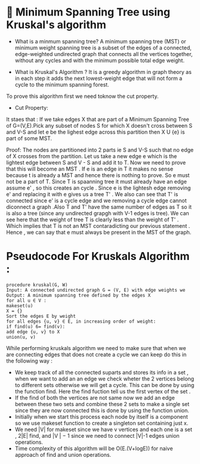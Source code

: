 # :elephant: Minimum Spanning Tree using Kruskal's algorithm

- What is a minmum spanning tree?
A minimum spanning tree (MST) or minimum weight spanning tree is a subset of the edges of a connected, edge-weighted undirected graph that connects all the vertices together, without any cycles and with the minimum possible total edge weight.

- What is Kruskal's Algorithm ?
It is a greedy algorithm in graph theory as in each step it adds the next lowest-weight edge that will not form a cycle to the minimum spanning forest. 

To prove this algorithm first we need toknow the cut property.

- Cut Property:

It staes that : If we take edges X that  are part of a Minimum Spanning Tree of G=(V,E).Pick any subset of nodes S for which X doesn't cross between S and V-S and let e be the lighest edge across this partition then X U {e} is part of some MST.

Proof: The nodes are partitioned into 2 parts ie S and V-S such that no edge of X crosses from the partition. Let us take a new edge e  which is the lightest edge between S and V - S and add it to T. Now we need to prove that this will become an MST . If e is an edge in T it makes no sense because t is already a MST and hence there is nothing to prove. So e must not be a part of T. Since T is spaanning tree it must already have an edge assume e' , so this creates an cycle . Since e is the lightesh edge removing e' and replacing it with e gives us a tree T' . We also can see that T' is connected since e' is a cycle edge and we removing a cycle edge cannot diconnect a graph .Also T and T' have the same number of edges as T so it is also a tree (since any undirected grapgh with V-1 edges is tree). We can see here that the weight of tree T is clearly less than the weight of T' . Which implies that T is not an MST contaradicting our previous statement . Hence , we can say that e must always be present in the MST of the graph.


# Pseudocode For Kruskals Algorithm :

```
procedure kruskal(G, W)
Input: A connected undirected graph G = (V, E) with edge weights we
Output: A minimum spanning tree defined by the edges X
for all u ∈ V :
makeset(u)
X = {}
Sort the edges E by weight
for all edges {u, v} ∈ E, in increasing order of weight:
if find(u) 6= find(v):
add edge {u, v} to X
union(u, v)
```

While performing kruskals algorithm we need to make sure that when we are connecting edges that does not create a cycle we can keep do this in the following way :

- We keep track of all the connected suparts and stores its info in a set , when we want to add an an edge we check wheter the 2 vertices belong to different sets otherwise we will get a cycle. This can be done by using the function find. Here the find fuction tell us the first vertex of the set . 
- If the find of both the vertices are not same now we add an edge between these two sets and combine these 2 sets to make a single set since they are now connected this is done by using the function union. 
- Initially when we start this process each node by itself is a component so we use makeset function to create a singleton set containing just x.
- We need |V| for makeset since we have v vertices and each one is a set , 2|E| find, and |V | − 1 since we need to connect |V|-1 edges
union operations.
- Time complexity of this algorithm will be O(E.(V+logE)) for naive approach of find and union operations.